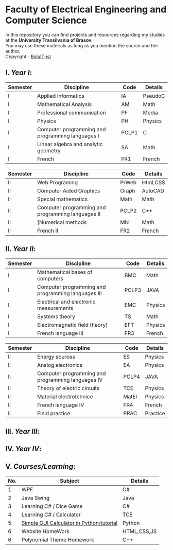 # Faculty of Electrical Engineering and Computer Science

In this repository you can find projects and resources regarding my studies at the **University Transilvania of Brasov**.<br>
You may use these materials as long as you mention the source and the author. <br>
Copyright - [BaluIT-ist](https://github.com/BaluIT-ist)

## I. *Year I*:

| Semester | Discipline                                                                                                                                       | Code | Details | 
| -------- | ------------------------------------------------------------------------------------------------------------------------------------------------ | ---- | ------- | 
| I        | Applied informatics													                      | IA   | PseudoC | 
| I        | Mathematical Analysis                                                                                                                            | AM   | Math    | 
| I        | Professional communication															      | PF   | Media   |
| I        | Physics																	      | PH   | Physics | 
| I        | Computer programming and programming languages ​​I                                                                                                 | PCLP1|   C     |
| I        | Linear algebra and analytic geometry        												      | SA   | Math    |
| I        | French                                                                                                                                           | FR1  | French  | 


| Semester | Discipline                                                                                                                                       | Code   | Details   | 
| -------- | ------------------------------------------------------------------------------------------------------------------------------------------------ | ------ | --------- | 
| II       | Web Programing                                                                                        					      | PrWeb  | Html,CSS  | 
| II       | Computer Aided Graphics										              				      | Graph  | AutoCAD   | 
| II       | Special mathematics				  			 		 	 				              | Math   | Math      | 
| II       | Computer programming and programming languages ​​II 			 		 						  	      | PCLP2  | C++       |
| II       | [Numerical methods  				 	 	 	 	 			 			              | MN     | Math      | 
| II       | French II                                                                                                                                        | FR2    | French    | 

                                                                                                                                                          

## II. *Year II*:

| Semester | Discipline                                                                                                                                                            | Code    | Details |
| -------- | --------------------------------------------------------------------------------------------------------------------------------------------------------------------- | ------- | ------- |
| I        | Mathematical bases of computers                                                      										   | BMC     | Math    | 
| I        | Computer programming and programming languages ​​III                                                                    						   | PCLP3   | JAVA    | 
| I        | Electrical and electronic measurements 																   | EMC     | Physics | 
| I        | Systems theory                   																	   | TS      | Math    | 
| I        | Electromagnetic field theory)       																   | EFT     | Physics | 
| I        | French language III                           									 	 	 	 			   | FR3     | French  | 


| Semester | Discipline                                                                                                                                                                               | Code | Details    | 
| -------- | ---------------------------------------------------------------------------------------------------------------------------------------------------------------------------------------- | ---- | ---------- | 
| II       | Energy sources                          																		      | ES   | Physics    |
| II       | Analog electronics                           																	      | EA   | Physics    | 
| II       | Computer programming and programming languages ​​IV    				 	 	 									 	      |PCLP4 | JAVA       | 
| II       | Theory of electric circuits     																		   	      | TCE  | Physics    | 
| II       | Material electrotehnice			 	 	 	 	 	 	 	 	 			 	 	 				      | MatEl| Physics 	  | 
| II       | French language IV                                                                                                   						  		      | FR4  | French 	  | 
| II       | Field practice            			 	 	 		 	 	 	 	 	                             				   	      | PRAC | Practice   |


## III. *Year III*:


## IV. *Year IV*:

## V. *Courses/Learning*:

| No.      | Subject                                                                                                                                                                                  | Details| 
| -------- | ---------------------------------------------------------------------------------------------------------------------------------------------------------------------------------------- | ------ |  
| 1        | WPF                      																		      | C#   |
| 2        | Java Swing                          																| Java | 
| 3        | Learning C# / Dice Game                                            | C#   | 
| 4        | Learning C# / Calculator															   	          | TCE  | 
| 5        | [Simple GUI Calculator in Python/tutorial](https://www.youtube.com/watch?v=NzSCNjn4_RI) 	 	 	 	 	 	 	 			 	 	 				      | Python | 
| 6        | Website HomeWork 														   	          | HTML,CSS,JS  | 
| 6        | Polynomial Theme Homework 														   	          | C++  | 










                                                                                                                                                     
